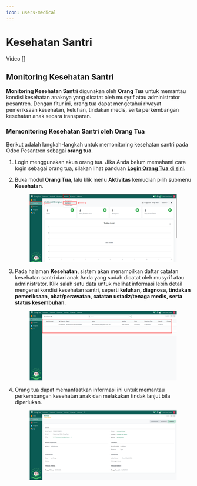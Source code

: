 ```yaml
---
icon: users-medical
---
```


# Kesehatan Santri

Video \[]

## Monitoring Kesehatan Santri

**Monitoring Kesehatan Santri** digunakan oleh **Orang Tua** untuk memantau kondisi kesehatan anaknya yang dicatat oleh musyrif atau administrator pesantren. Dengan fitur ini, orang tua dapat mengetahui riwayat pemeriksaan kesehatan, keluhan, tindakan medis, serta perkembangan kesehatan anak secara transparan.

### Memonitoring Kesehatan Santri oleh Orang Tua

Berikut adalah langkah-langkah untuk memonitoring kesehatan santri pada Odoo Pesantren sebagai **orang tua**.

1. Login menggunakan akun orang tua. Jika Anda belum memahami cara login sebagai orang tua, silakan lihat panduan [**Login Orang Tua** di sini](../../../setup-and-konfigurasi/role-and-hak-akses-pengguna/panduan-login/login-orang-tua.md).
2.  Buka modul **Orang Tua**, lalu klik menu **Aktivitas** kemudian pilih submenu **Kesehatan**.

    <figure><img src="../../../.gitbook/assets/images-588 (1).png" alt=""><figcaption></figcaption></figure>
3.  Pada halaman **Kesehatan**, sistem akan menampilkan daftar catatan kesehatan santri dari anak Anda yang sudah dicatat oleh musyrif atau administrator. Klik salah satu data untuk melihat informasi lebih detail mengenai kondisi kesehatan santri, seperti **keluhan, diagnosa, tindakan pemeriksaan, obat/perawatan, catatan ustadz/tenaga medis, serta status kesembuhan**.

    <figure><img src="../../../.gitbook/assets/images-589.png" alt=""><figcaption></figcaption></figure>


4.  Orang tua dapat memanfaatkan informasi ini untuk memantau perkembangan kesehatan anak dan melakukan tindak lanjut bila diperlukan.

    <figure><img src="../../../.gitbook/assets/images-590.png" alt=""><figcaption></figcaption></figure>
